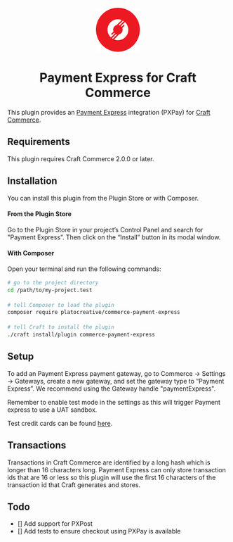 <p align="center"><img src="./src/icon.svg" width="100" height="100" alt="Payment Express for Craft Commerce icon"></p>

<h1 align="center">Payment Express for Craft Commerce</h1>

This plugin provides an [Payment Express](https://www.paymentexpress.com) integration (PXPay) for [Craft Commerce](https://craftcms.com/commerce).

## Requirements

This plugin requires Craft Commerce 2.0.0 or later.

## Installation

You can install this plugin from the Plugin Store or with Composer.

#### From the Plugin Store

Go to the Plugin Store in your project’s Control Panel and search for "Payment Express”. Then click on the “Install” button in its modal window.

#### With Composer

Open your terminal and run the following commands:

```bash
# go to the project directory
cd /path/to/my-project.test

# tell Composer to load the plugin
composer require platocreative/commerce-payment-express

# tell Craft to install the plugin
./craft install/plugin commerce-payment-express
```

## Setup

To add an Payment Express payment gateway, go to Commerce → Settings → Gateways, create a new gateway, and set the gateway type to “Payment Express”.
We recommend using the Gateway handle "paymentExpress".

Remember to enable test mode in the settings as this will trigger Payment express to use a UAT sandbox.

Test credit cards can be found [here](https://www.paymentexpress.com/support-merchant-frequently-asked-questions-testing-details).

## Transactions
Transactions in Craft Commerce are identified by a long hash which is longer than 16 characters long. Payment Express can only store transaction ids that are 16 or less so this plugin will use the first 16 characters of the transaction id that Craft generates and stores.

## Todo
- [] Add support for PXPost
- [] Add tests to ensure checkout using PXPay is available